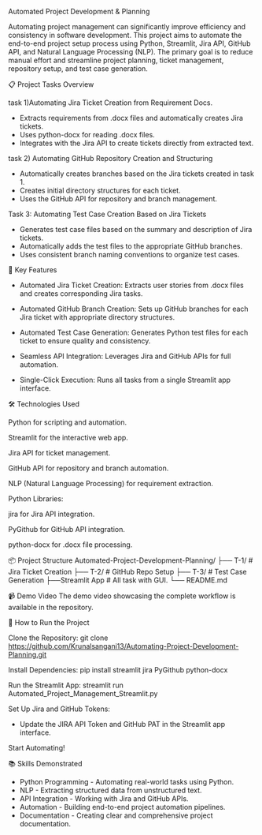 Automated Project Development & Planning

Automating project management can significantly improve efficiency and consistency in software development. This project aims to automate the end-to-end project setup process using Python, Streamlit, Jira API, GitHub API, and Natural Language Processing (NLP). The primary goal is to reduce manual effort and streamline project planning, ticket management, repository setup, and test case generation.

📋 Project Tasks Overview

task 1)Automating Jira Ticket Creation from Requirement Docs.
* Extracts requirements from .docx files and automatically creates Jira tickets.
* Uses python-docx for reading .docx files.
* Integrates with the Jira API to create tickets directly from extracted text.

task 2) Automating GitHub Repository Creation and Structuring
* Automatically creates branches based on the Jira tickets created in task 1.
* Creates initial directory structures for each ticket.
* Uses the GitHub API for repository and branch management.

Task 3: Automating Test Case Creation Based on Jira Tickets
* Generates test case files based on the summary and description of Jira tickets.
* Automatically adds the test files to the appropriate GitHub branches.
* Uses consistent branch naming conventions to organize test cases.

🚀 Key Features

* Automated Jira Ticket Creation: Extracts user stories from .docx files and creates corresponding Jira tasks.

* Automated GitHub Branch Creation: Sets up GitHub branches for each Jira ticket with appropriate directory structures.

* Automated Test Case Generation: Generates Python test files for each ticket to ensure quality and consistency.

* Seamless API Integration: Leverages Jira and GitHub APIs for full automation.

* Single-Click Execution: Runs all tasks from a single Streamlit app interface.

🛠️ Technologies Used

Python for scripting and automation.

Streamlit for the interactive web app.

Jira API for ticket management.

GitHub API for repository and branch automation.

NLP (Natural Language Processing) for requirement extraction.

Python Libraries:

jira for Jira API integration.

PyGithub for GitHub API integration.

python-docx for .docx file processing.

📦 Project Structure
Automated-Project-Development-Planning/
├── T-1/  # Jira Ticket Creation
├── T-2/  # GitHub Repo Setup
├── T-3/  # Test Case Generation
├──Streamlit App  # All task with GUI.
└── README.md

📹 Demo Video
The demo video showcasing the complete workflow is available in the repository.

📝 How to Run the Project

Clone the Repository:
git clone https://github.com/Krunalsangani13/Automating-Project-Development-Planning.git

Install Dependencies:
pip install streamlit jira PyGithub python-docx

Run the Streamlit App:
streamlit run Automated_Project_Management_Streamlit.py

Set Up Jira and GitHub Tokens:
* Update the JIRA API Token and GitHub PAT in the Streamlit app interface.
  
Start Automating!

📚 Skills Demonstrated

* Python Programming - Automating real-world tasks using Python.
* NLP - Extracting structured data from unstructured text.
* API Integration - Working with Jira and GitHub APIs.
* Automation - Building end-to-end project automation pipelines.
* Documentation - Creating clear and comprehensive project documentation.




